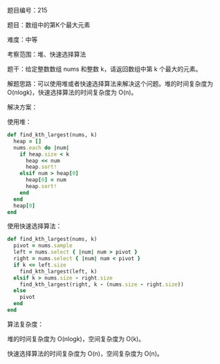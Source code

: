 题目编号：215

题目：数组中的第K个最大元素

难度：中等

考察范围：堆、快速选择算法

题干：给定整数数组 nums 和整数 k，请返回数组中第 k 个最大的元素。

解题思路：可以使用堆或者快速选择算法来解决这个问题。堆的时间复杂度为 O(nlogk)，快速选择算法的时间复杂度为 O(n)。

解决方案：

使用堆：

```ruby
def find_kth_largest(nums, k)
  heap = []
  nums.each do |num|
    if heap.size < k
      heap << num
      heap.sort!
    elsif num > heap[0]
      heap[0] = num
      heap.sort!
    end
  end
  heap[0]
end
```

使用快速选择算法：

```ruby
def find_kth_largest(nums, k)
  pivot = nums.sample
  left = nums.select { |num| num > pivot }
  right = nums.select { |num| num < pivot }
  if k <= left.size
    find_kth_largest(left, k)
  elsif k > nums.size - right.size
    find_kth_largest(right, k - (nums.size - right.size))
  else
    pivot
  end
end
```

算法复杂度：

堆的时间复杂度为 O(nlogk)，空间复杂度为 O(k)。

快速选择算法的时间复杂度为 O(n)，空间复杂度为 O(n)。